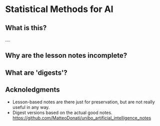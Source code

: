 # Statistical Methods for AI

## What is this? 
....


## Why are the lesson notes incomplete?
## What are 'digests'?
## Acknoledgments
- Lesson-based notes are there just for preservation, but are not really useful in any way.  
- Digest versions based on the actual good notes. https://github.com/MatteoDonati/unibo_artificial_intelligence_notes